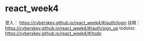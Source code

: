 # react_week4

登入： https://cyberskey.github.io/react_week4/#/auth/login
註冊： https://cyberskey.github.io/react_week4/#/auth/sign_up
todolist: https://cyberskey.github.io/react_week4/#/todo
